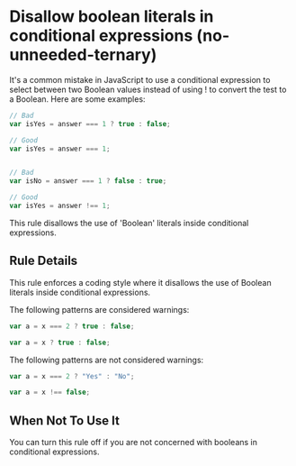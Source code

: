 # Disallow boolean literals in conditional expressions (no-unneeded-ternary)

It's a common mistake in JavaScript to use a conditional expression to select between two Boolean values instead of using ! to convert the test to a Boolean.
Here are some examples:

```js
// Bad
var isYes = answer === 1 ? true : false;

// Good
var isYes = answer === 1;


// Bad
var isNo = answer === 1 ? false : true;

// Good
var isYes = answer !== 1;
```

This rule disallows the use of 'Boolean' literals inside conditional expressions.

## Rule Details

This rule enforces a coding style where it disallows the use of Boolean literals inside conditional expressions.

The following patterns are considered warnings:

```js
var a = x === 2 ? true : false;

var a = x ? true : false;
```

The following patterns are not considered warnings:

```js
var a = x === 2 ? "Yes" : "No";

var a = x !== false;
```

## When Not To Use It

You can turn this rule off if you are not concerned with booleans in conditional expressions.

